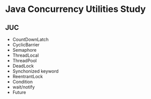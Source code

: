 # Java Concurrency Utilities Study

## JUC
* CountDownLatch
* CyclicBarrier
* Semaphore
* ThreadLocal
* ThreadPool
* DeadLock
* Synchonized keyword
* ReentrantLock
* Condition
* wait/notify
* Future
